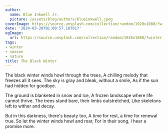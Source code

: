 ```yaml
---
author:
  name: Blue Inkwell Jr.
  picture: /assets/blog/authors/blueinkwell.jpeg
coverImage: https://source.unsplash.com/collection/random/1920x1080/?winter
date: '2024-03-20T01:00:57.107017'
ogImage:
  url: https://source.unsplash.com/collection/random/1920x1080/?winter
tags:
- winter
- season
- nature
title: The Black Winter
---
```


The black winter winds howl through the trees,
A chilling melody that freezes all it sees.
The sky is gray and bleak, without a smile,
As if the sun had hidden for goodbye.

The ground is blanketed in snow and ice,
A frozen landscape where life cannot thrive.
The trees stand bare, their limbs outstretched,
Like skeletons left to wither and decay.

But in this darkness, there's beauty too,
A time for rest, a time for renewal true.
So let the winter winds howl and roar,
For in their song, I hear a promise more.